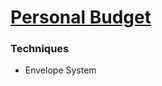 # [Personal Budget](https://en.wikipedia.org/wiki/Personal_budget)

### Techniques

- Envelope System
